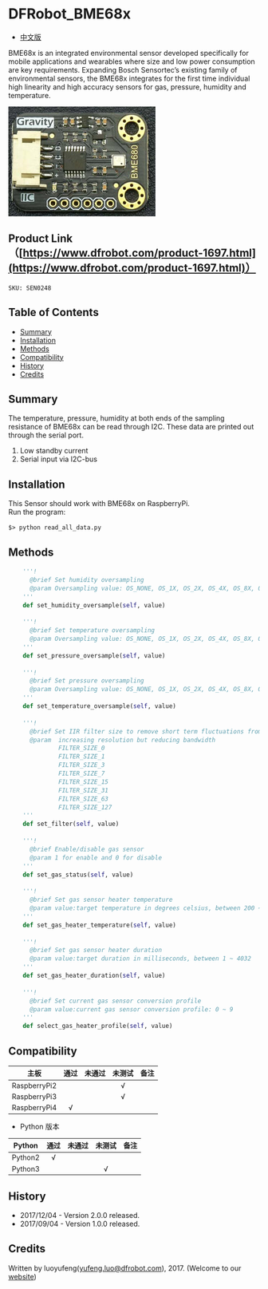 # DFRobot_BME68x

* [中文版](./README_CN.md)

BME68x is an integrated environmental sensor developed specifically for mobile applications and wearables 
where size and low power consumption are key requirements. Expanding Bosch Sensortec’s existing family of environmental sensors, 
the BME68x integrates for the first time individual high linearity and high accuracy sensors for gas, pressure, humidity and temperature.

![产品效果图](../../resources/images/SEN0248.png) 



## Product Link（[https://www.dfrobot.com/product-1697.html](https://www.dfrobot.com/product-1697.html)）
    SKU: SEN0248

## Table of Contents

* [Summary](#summary)
* [Installation](#installation)
* [Methods](#methods)
* [Compatibility](#compatibility)
* [History](#history)
* [Credits](#credits)

## Summary
The temperature, pressure, humidity at both ends of the sampling resistance of BME68x can be read through I2C.
These data are printed out through the serial port.
1. Low standby current
2. Serial input via I2C-bus

## Installation

This Sensor should work with BME68x on RaspberryPi.<br>
Run the program:
```
$> python read_all_data.py

```

## Methods

```python
    '''!
      @brief Set humidity oversampling
      @param Oversampling value: OS_NONE, OS_1X, OS_2X, OS_4X, OS_8X, OS_16X
    '''
    def set_humidity_oversample(self, value)
    
    '''!
      @brief Set temperature oversampling
      @param Oversampling value: OS_NONE, OS_1X, OS_2X, OS_4X, OS_8X, OS_16X
    '''
    def set_pressure_oversample(self, value)
    
    '''!
      @brief Set pressure oversampling
      @param Oversampling value: OS_NONE, OS_1X, OS_2X, OS_4X, OS_8X, OS_16X
    '''
    def set_temperature_oversample(self, value)
    
    '''!
      @brief Set IIR filter size to remove short term fluctuations from the temperature and pressure readings
      @param  increasing resolution but reducing bandwidth
              FILTER_SIZE_0
              FILTER_SIZE_1
              FILTER_SIZE_3
              FILTER_SIZE_7
              FILTER_SIZE_15
              FILTER_SIZE_31
              FILTER_SIZE_63
              FILTER_SIZE_127
    '''
    def set_filter(self, value)
    
    '''!
      @brief Enable/disable gas sensor
      @param 1 for enable and 0 for disable
    '''
    def set_gas_status(self, value)
    
    '''!
      @brief Set gas sensor heater temperature
      @param value:target temperature in degrees celsius, between 200 ~ 400
    '''
    def set_gas_heater_temperature(self, value)
    
    '''!
      @brief Set gas sensor heater duration
      @param value:target duration in milliseconds, between 1 ~ 4032
    '''
    def set_gas_heater_duration(self, value)
    
    '''!
      @brief Set current gas sensor conversion profile
      @param value:current gas sensor conversion profile: 0 ~ 9
    '''
    def select_gas_heater_profile(self, value)
```

## Compatibility

| 主板         | 通过 | 未通过 | 未测试 | 备注 |
| ------------ | :--: | :----: | :----: | :--: |
| RaspberryPi2 |      |        |   √    |      |
| RaspberryPi3 |      |        |   √    |      |
| RaspberryPi4 |  √   |        |        |      |

* Python 版本

| Python  | 通过 | 未通过 | 未测试 | 备注 |
| ------- | :--: | :----: | :----: | ---- |
| Python2 |  √   |        |        |      |
| Python3 |     |        |    √    |      |

## History

- 2017/12/04 - Version 2.0.0 released.
- 2017/09/04 - Version 1.0.0 released.

## Credits

Written by luoyufeng(yufeng.luo@dfrobot.com), 2017. (Welcome to our [website](https://www.dfrobot.com/))
